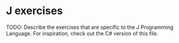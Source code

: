 # J exercises

TODO: Describe the exercises that are specific to the J Programming Language. For inspiration, check out the C# version of this file.
